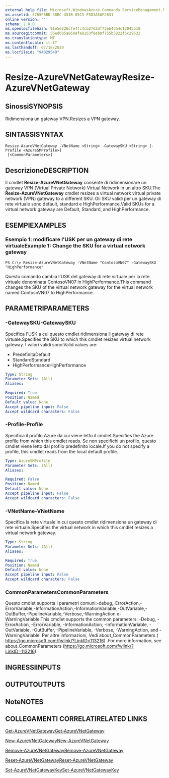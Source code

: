 ```yaml
---
external help file: Microsoft.WindowsAzure.Commands.ServiceManagement.Network.dll-Help.xml
ms.assetid: 5765F6BD-38BC-451B-85C5-F5D1A5AF2831
online version: ''
schema: 2.0.0
ms.openlocfilehash: 91e5e226cfe4fc4cb27d2df73eb4da4c12045510
ms.sourcegitcommit: 56ed085a868afa8263f8eb0f755b5822f5c29532
ms.translationtype: MT
ms.contentlocale: it-IT
ms.lasthandoff: 07/18/2020
ms.locfileid: "94029549"
---
```

# <span data-ttu-id="f1147-101">Resize-AzureVNetGateway</span><span class="sxs-lookup"><span data-stu-id="f1147-101">Resize-AzureVNetGateway</span></span>

## <span data-ttu-id="f1147-102">Sinossi</span><span class="sxs-lookup"><span data-stu-id="f1147-102">SYNOPSIS</span></span>
<span data-ttu-id="f1147-103">Ridimensiona un gateway VPN.</span><span class="sxs-lookup"><span data-stu-id="f1147-103">Resizes a VPN gateway.</span></span>

## <span data-ttu-id="f1147-104">SINTASSI</span><span class="sxs-lookup"><span data-stu-id="f1147-104">SYNTAX</span></span>

```
Resize-AzureVNetGateway -VNetName <String> -GatewaySKU <String> [-Profile <AzureSMProfile>]
 [<CommonParameters>]
```

## <span data-ttu-id="f1147-105">Descrizione</span><span class="sxs-lookup"><span data-stu-id="f1147-105">DESCRIPTION</span></span>
<span data-ttu-id="f1147-106">Il cmdlet **Resize-AzureVNetGateway** consente di ridimensionare un gateway VPN (Virtual Private Network) Virtual Network in un altro SKU.</span><span class="sxs-lookup"><span data-stu-id="f1147-106">The **Resize-AzureVNetGateway** cmdlet resizes a virtual network virtual private network (VPN) gateway to a different SKU.</span></span>
<span data-ttu-id="f1147-107">Gli SKU validi per un gateway di rete virtuale sono default, standard e HighPerformance.</span><span class="sxs-lookup"><span data-stu-id="f1147-107">Valid SKUs for a virtual network gateway are Default, Standard, and HighPerformance.</span></span>

## <span data-ttu-id="f1147-108">ESEMPI</span><span class="sxs-lookup"><span data-stu-id="f1147-108">EXAMPLES</span></span>

### <span data-ttu-id="f1147-109">Esempio 1: modificare l'USK per un gateway di rete virtuale</span><span class="sxs-lookup"><span data-stu-id="f1147-109">Example 1: Change the SKU for a virtual network gateway</span></span>
```
PS C:\> Resize-AzureVNetGateway -VNetName "ContosoVN07" -GatewaySKU "HighPerformance"
```

<span data-ttu-id="f1147-110">Questo comando cambia l'USK del gateway di rete virtuale per la rete virtuale denominata ContosoVN07 in HighPerformance.</span><span class="sxs-lookup"><span data-stu-id="f1147-110">This command changes the SKU of the virtual network gateway for the virtual network named ContosoVN07 to HighPerformance.</span></span>

## <span data-ttu-id="f1147-111">PARAMETRI</span><span class="sxs-lookup"><span data-stu-id="f1147-111">PARAMETERS</span></span>

### <span data-ttu-id="f1147-112">-GatewaySKU</span><span class="sxs-lookup"><span data-stu-id="f1147-112">-GatewaySKU</span></span>
<span data-ttu-id="f1147-113">Specifica l'USK a cui questo cmdlet ridimensiona il gateway di rete virtuale.</span><span class="sxs-lookup"><span data-stu-id="f1147-113">Specifies the SKU to which this cmdlet resizes virtual network gateway.</span></span>
<span data-ttu-id="f1147-114">I valori validi sono:</span><span class="sxs-lookup"><span data-stu-id="f1147-114">Valid values are:</span></span> 

- <span data-ttu-id="f1147-115">Predefinita</span><span class="sxs-lookup"><span data-stu-id="f1147-115">Default</span></span> 
- <span data-ttu-id="f1147-116">Standard</span><span class="sxs-lookup"><span data-stu-id="f1147-116">Standard</span></span> 
- <span data-ttu-id="f1147-117">HighPerformance</span><span class="sxs-lookup"><span data-stu-id="f1147-117">HighPerformance</span></span>

```yaml
Type: String
Parameter Sets: (All)
Aliases: 

Required: True
Position: Named
Default value: None
Accept pipeline input: False
Accept wildcard characters: False
```

### <span data-ttu-id="f1147-118">-Profile</span><span class="sxs-lookup"><span data-stu-id="f1147-118">-Profile</span></span>
<span data-ttu-id="f1147-119">Specifica il profilo Azure da cui viene letto il cmdlet.</span><span class="sxs-lookup"><span data-stu-id="f1147-119">Specifies the Azure profile from which this cmdlet reads.</span></span> <span data-ttu-id="f1147-120">Se non specifichi un profilo, questo cmdlet viene letto dal profilo predefinito locale.</span><span class="sxs-lookup"><span data-stu-id="f1147-120">If you do not specify a profile, this cmdlet reads from the local default profile.</span></span>

```yaml
Type: AzureSMProfile
Parameter Sets: (All)
Aliases: 

Required: False
Position: Named
Default value: None
Accept pipeline input: False
Accept wildcard characters: False
```

### <span data-ttu-id="f1147-121">-VNetName</span><span class="sxs-lookup"><span data-stu-id="f1147-121">-VNetName</span></span>
<span data-ttu-id="f1147-122">Specifica la rete virtuale in cui questo cmdlet ridimensiona un gateway di rete virtuale.</span><span class="sxs-lookup"><span data-stu-id="f1147-122">Specifies the virtual network in which this cmdlet resizes a virtual network gateway.</span></span>

```yaml
Type: String
Parameter Sets: (All)
Aliases: 

Required: True
Position: Named
Default value: None
Accept pipeline input: False
Accept wildcard characters: False
```

### <span data-ttu-id="f1147-123">CommonParameters</span><span class="sxs-lookup"><span data-stu-id="f1147-123">CommonParameters</span></span>
<span data-ttu-id="f1147-124">Questo cmdlet supporta i parametri comuni:-debug,-ErrorAction,-ErrorVariable,-InformationAction,-InformationVariable,-OutVariable,-OutBuffer,-PipelineVariable,-Verbose,-WarningAction e-WarningVariable.</span><span class="sxs-lookup"><span data-stu-id="f1147-124">This cmdlet supports the common parameters: -Debug, -ErrorAction, -ErrorVariable, -InformationAction, -InformationVariable, -OutVariable, -OutBuffer, -PipelineVariable, -Verbose, -WarningAction, and -WarningVariable.</span></span> <span data-ttu-id="f1147-125">Per altre informazioni, Vedi about_CommonParameters ( https://go.microsoft.com/fwlink/?LinkID=113216) .</span><span class="sxs-lookup"><span data-stu-id="f1147-125">For more information, see about_CommonParameters (https://go.microsoft.com/fwlink/?LinkID=113216).</span></span>

## <span data-ttu-id="f1147-126">INGRESSI</span><span class="sxs-lookup"><span data-stu-id="f1147-126">INPUTS</span></span>

## <span data-ttu-id="f1147-127">OUTPUT</span><span class="sxs-lookup"><span data-stu-id="f1147-127">OUTPUTS</span></span>

## <span data-ttu-id="f1147-128">Note</span><span class="sxs-lookup"><span data-stu-id="f1147-128">NOTES</span></span>

## <span data-ttu-id="f1147-129">COLLEGAMENTI CORRELATI</span><span class="sxs-lookup"><span data-stu-id="f1147-129">RELATED LINKS</span></span>

[<span data-ttu-id="f1147-130">Get-AzureVNetGateway</span><span class="sxs-lookup"><span data-stu-id="f1147-130">Get-AzureVNetGateway</span></span>](./Get-AzureVNetGateway.md)

[<span data-ttu-id="f1147-131">New-AzureVNetGateway</span><span class="sxs-lookup"><span data-stu-id="f1147-131">New-AzureVNetGateway</span></span>](./New-AzureVNetGateway.md)

[<span data-ttu-id="f1147-132">Remove-AzureVNetGateway</span><span class="sxs-lookup"><span data-stu-id="f1147-132">Remove-AzureVNetGateway</span></span>](./Remove-AzureVNetGateway.md)

[<span data-ttu-id="f1147-133">Reset-AzureVNetGateway</span><span class="sxs-lookup"><span data-stu-id="f1147-133">Reset-AzureVNetGateway</span></span>](./Reset-AzureVNetGateway.md)

[<span data-ttu-id="f1147-134">Set-AzureVNetGatewayKey</span><span class="sxs-lookup"><span data-stu-id="f1147-134">Set-AzureVNetGatewayKey</span></span>](./Set-AzureVNetGatewayKey.md)


